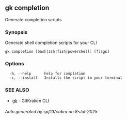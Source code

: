 ## gk completion

Generate completion scripts

### Synopsis

Generate shell completion scripts for your CLI

```
gk completion [bash|zsh|fish|powershell] [flags]
```

### Options

```
  -h, --help      help for completion
  -i, --install   Installs the script in your terminal
```

### SEE ALSO

* [gk](gk.md)	 - GitKraken CLI

###### Auto generated by spf13/cobra on 8-Jul-2025
